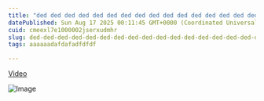 ```yaml
---
title: "ded ded ded ded ded ded ded ded ded ded ded ded ded ded ded ded ded ded ded ded ded ded ded ded ded ded ded ded"
datePublished: Sun Aug 17 2025 00:11:45 GMT+0000 (Coordinated Universal Time)
cuid: cmeexl7e1000002jserxudmhr
slug: ded-ded-ded-ded-ded-ded-ded-ded-ded-ded-ded-ded-ded-ded-ded-ded-ded-ded-ded-ded-ded-ded-ded-ded-ded-ded-ded-ded
tags: aaaaaadafdafadfdfdf

---
```



[Video](https://ghadaam-bucket.storage.iran.liara.space/video/%D8%AE%D9%88%D8%A7%D8%AC%D9%87%20%D9%85%D9%84%DA%A9%D9%85%20%D8%B3%D9%88%D9%85%20%D8%A7%D9%85%D8%A7%D9%85.mp4)

![Image](https://ghadaam-bucket.storage.iran.liara.space/image/icon.png)
